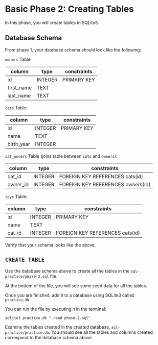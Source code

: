 # Basic Phase 2: Creating Tables

In this phase, you will create tables in SQLite3.

## Database Schema

From phase 1, your database schema should look like the following:

`owners` Table:

| column     | type    | constraints |
| ---------- | ------- | ----------- |
| id         | INTEGER | PRIMARY KEY |
| first_name | TEXT    |             |
| last_name  | TEXT    |             |

`cats` Table:

| column     | type    | constraints |
| ---------- | ------- | ----------- |
| id         | INTEGER | PRIMARY KEY |
| name       | TEXT    |             |
| birth_year | INTEGER |             |

`cat_owners` Table (joins table between `cats` and `owners`):

| column   | type    | constraints                       |
| -------- | ------- | --------------------------------- |
| cat_id   | INTEGER | FOREIGN KEY REFERENCES cats(id) |
| owner_id | INTEGER | FOREIGN KEY REFERENCES owners(id)   |

`toys` Table:

| column | type    | constraints                     |
| ------ | ------- | ------------------------------- |
| id     | INTEGER | PRIMARY KEY                     |
| name   | TEXT    |                                 |
| cat_id | INTEGER | FOREIGN KEY REFERENCES cats(id) |

Verify that your schema looks like the above.

## `CREATE TABLE`

Use the database schema above to create all the tables in the
`sql-practice/phase-2.sql` file.

At the bottom of the file, you will see some seed data for all the tables.

Once you are finished, add it to a database using SQLite3 called `practice.db`

You can run the file by executing it in the terminal:

```shell
sqlite3 practice.db ".read phase-2.sql"
```

Examine the tables created in the created database, `sql-practice/practice.db`.
You should see all the tables and columns created correspond to the database
schema above.